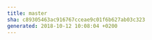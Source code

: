 ```yaml
---
title: master
sha: c89305463ac916767cceae9c01f6b627ab03c323
generated: 2018-10-12 10:08:04 +0200
---
```

